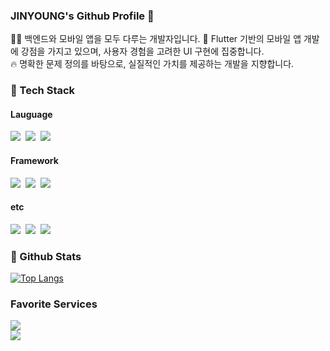 ### JINYOUNG's Github Profile 👋
🧑‍💻 백엔드와 모바일 앱을 모두 다루는 개발자입니다. 
📱 Flutter 기반의 모바일 앱 개발에 강점을 가지고 있으며, 사용자 경험을 고려한 UI 구현에 집중합니다.  
🔥 명확한 문제 정의를 바탕으로, 실질적인 가치를 제공하는 개발을 지향합니다.
</br>

### 🧱 Tech Stack
#### Lauguage
<img src="https://img.shields.io/badge/dart-0175C2.svg?style=for-the-badge&logo=dart&logoColor=white" />&nbsp;
<img src="https://img.shields.io/badge/Java-ED8B00?style=for-the-badge&logo=openjdk&logoColor=white" />&nbsp;
<img src="https://img.shields.io/badge/javascript-F7DF1E.svg?style=for-the-badge&logo=javascript&logoColor=20232a" />&nbsp;
#### Framework
<img src="https://img.shields.io/badge/flutter-02569B?style=for-the-badge&logo=flutter&logoColor=white" />&nbsp;
<img src="https://img.shields.io/badge/springboot-6DB33F?style=for-the-badge&logo=springboot&logoColor=white" />&nbsp;
<img src="https://img.shields.io/badge/Node.js-43853D?style=for-the-badge&logo=node.js&logoColor=white" />&nbsp;
#### etc
<img src="https://img.shields.io/badge/MySQL-00000F?style=for-the-badge&logo=mysql&logoColor=white" />&nbsp;
<img src="https://img.shields.io/badge/mariadb-003545?style=for-the-badge&logo=mariadb&logoColor=white" />&nbsp;
<img src="https://img.shields.io/badge/docker-2496ED?style=for-the-badge&logo=docker&logoColor=white" />&nbsp;
</br>
### 🤔 Github Stats
  [![Top Langs](https://github-readme-stats.vercel.app/api/top-langs/?username=jyoung2419)](https://github.com/anuraghazra/github-readme-stats)
</br>
### Favorite Services
<a href="https://homuri.tistory.com">
<img src="https://img.shields.io/badge/tistory-000000?style=for-the-badge&logo=tistory&logoColor=white" />
</a></br>
<a href="https://luxuriant-kip-808.notion.site/1864a959133b8021b9caf9d502dbc167">
<img src="https://img.shields.io/badge/notion-000000?style=for-the-badge&logo=notion&logoColor=white" />
</a>

<!--
**jyoung2419/jyoung2419** is a ✨ _special_ ✨ repository because its `README.md` (this file) appears on your GitHub profile.

Here are some ideas to get you started:

- 🔭 I’m currently working on ...
- 🌱 I’m currently learning ...
- 👯 I’m looking to collaborate on ...
- 🤔 I’m looking for help with ...
- 💬 Ask me about ...
- 📫 How to reach me: ...
- 😄 Pronouns: ...
- ⚡ Fun fact: ...
-->
